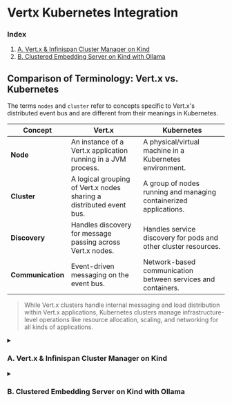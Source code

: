 # Vertx Kubernetes Integration 

### Index 
1. [A. Vert.x & Infinispan Cluster Manager on Kind](#a-vertx--infinispan-cluster-manager-on-kind)
2. [B. Clustered Embedding Server on Kind with Ollama](#b-clustered-embedding-server-on-kind-with-ollama)

## Comparison of Terminology: Vert.x vs. Kubernetes 

The terms `nodes` and `cluster` refer to concepts specific to Vert.x's distributed event bus and are different from their meanings in Kubernetes.

| **Concept**       | **Vert.x**                                                                 | **Kubernetes**                                                    |
|--------------------|---------------------------------------------------------------------------|-------------------------------------------------------------------|
| **Node**           | An instance of a Vert.x application running in a JVM process.            | A physical/virtual machine in a Kubernetes environment.           |
| **Cluster**        | A logical grouping of Vert.x nodes sharing a distributed event bus.      | A group of nodes running and managing containerized applications. |
| **Discovery**      | Handles discovery for message passing across Vert.x nodes.              | Handles service discovery for pods and other cluster resources.   |
| **Communication**  | Event-driven messaging on the event bus.                                | Network-based communication between services and containers.      |
> While Vert.x clusters handle internal messaging and load distribution within Vert.x applications, Kubernetes clusters manage infrastructure-level operations like resource allocation, scaling, and networking for all kinds of applications.

<details><summary><h3>A. Vert.x & Infinispan Cluster Manager on Kind</h3></summary>

### 1. Create a Kind Cluster

```bash
cynicdog@cynicdogui-Mac ~ % kind create --name=vertx-infinispan 
```

### 2. Apply Kubernetes Resources on the Kind Cluster 

Place the resource files in the `k8s` directory of this project repository on the control plane before running the following command.
```bash
root@vertx-infinispan-control-plane:/# kubectl apply -f ./k8s/*.yml
```

If pods fail to start with messages like `Vert.x Infinispan getting "failed sending discovery request to /228.6.7.8`, enable multicast with:

```bash
sudo route add -net 224.0.0.0/5 127.0.0.1
```

### 3. Port Forward the Service to Local Machine

Run the command below in a separate terminal to forward the service port from the cluster to your local machine.
```bash
cynicdog@cynicdogui-Mac ~ % kubectl port-forward service/frontend 8080:80 
```

### 4. Test EventBus Communication from Pod to Pod with `/hello` Endpoint on the Frontend Service 
```bash
cynicdog@cynicdogui-Mac ~ % http :8080/hello name=="Vert.x Clustering"
HTTP/1.1 200 OK
content-length: 64

Hello Vert.x Clustering from backend-deployment-79b4c7864d-m8th5
```

👆 [back to index](#index)

</details>

<details><summary><h3>B. Clustered Embedding Server on Kind with Ollama</h3></summary>

### 1. Create a Kind Cluster

```bash
cynicdog@cynicdogui-Mac ~ % kind create --name=vertx-ollama 
```

### 2. Apply Kubernetes Resources on the Kind Cluster 

Place the resource files in the `k8s` directory of this project repository on the control plane before running the following command.
```bash
root@vertx-ollama-control-plane:/# kubectl apply -f ./k8s/*.yml
```

If pods fail to start with messages like `Vert.x Infinispan getting "failed sending discovery request to /228.6.7.8`, enable multicast with:

```bash
sudo route add -net 224.0.0.0/5 127.0.0.1
```

### 3. Port Forward the Service to Local Machine

Run the command below in a separate terminal to forward the service port from the cluster to your local machine.
```bash
cynicdog@cynicdogui-Mac ~ % kubectl port-forward service/frontend 8080:80 
```

### 4. Test Embedding and Text Generation Features 

```bash
PS C:\Users> http POST :8080/embed prompt="Llamas are members of the camelid family meaning they're pretty closely related to vicuñas and camels"
HTTP/1.1 200 OK
content-length: 104

Embedding entry stored with key: 451439790
From: backend-deployment-dfb656cc-rtggg (Collection Size: 1)
```

```bash
PS C:\Users> http POST :8080/generate prompt="What animals are llamas related to?"
HTTP/1.1 200 OK
content-length: 1018

Llamas are closely related to vicuñas and camels.

Vicuñas are native to South America and share many traits with llamas, including their warm-blooded physiology, their ability to thrive in a variety of environments (including grasslands, savannas, and tundra), and their unique social structure.

Camels, on the other hand, share some similarities with llamas, such as their similar physical characteristics (e.g., short legs and large horns) that may influence their behavior or social structure.

However, it's important to note that while llamas are closely related to vicuñas and camels in terms of physical similarity, there are also significant differences in terms of culture, language, religion, political power, and other factors that can influence the behavior and social structure of llamas, vicuñas, and camels.

Referenced document: Llamas are members of the camelid family meaning they're pretty closely related to vicuñas and camels.
From: backend-deployment-dfb656cc-rtggg (Collection Size: 1)
```

👆 [back to index](#index)

</details>
